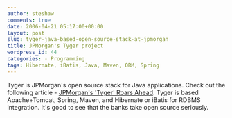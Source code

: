 ```yaml
---
author: steshaw
comments: true
date: 2006-04-21 05:17:00+00:00
layout: post
slug: tyger-java-based-open-source-stack-at-jpmorgan
title: JPMorgan's Tyger project
wordpress_id: 44
categories: - Programming
tags: Hibernate, iBatis, Java, Maven, ORM, Spring
---
```


Tyger is JPMorgan's open source stack for Java applications. Check out the following article - [JPMorgan's 'Tyger' Roars Ahead](http://www.watersonline.com/public/showPage.html?page=322256). Tyger is based Apache+Tomcat, Spring, Maven, and Hibernate or iBatis for RDBMS integration. It's good to see that the banks take open source seriously.
